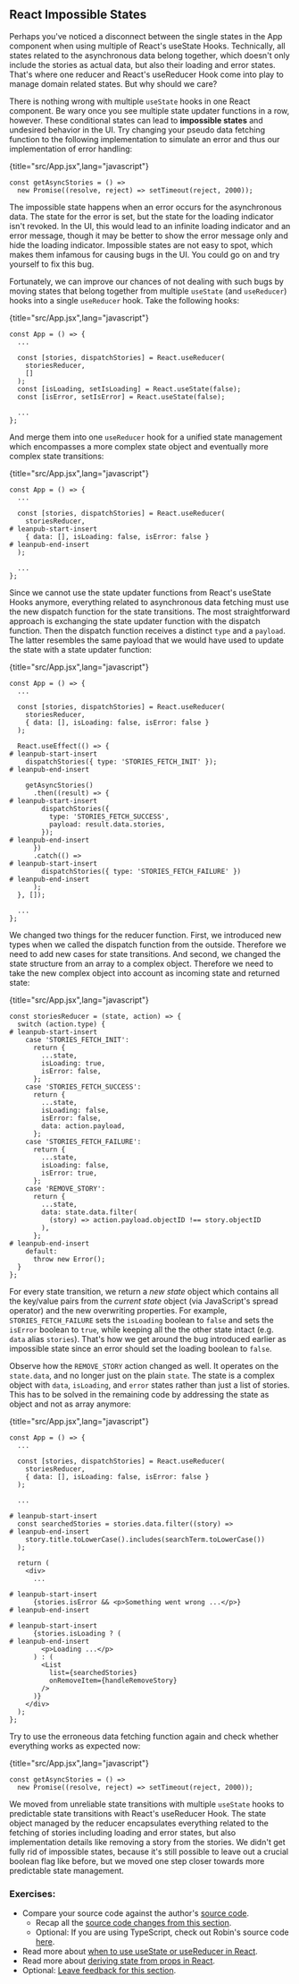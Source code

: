 ## React Impossible States

Perhaps you've noticed a disconnect between the single states in the App component when using multiple of React's useState Hooks. Technically, all states related to the asynchronous data belong together, which doesn't only include the stories as actual data, but also their loading and error states. That's where one reducer and React's useReducer Hook come into play to manage domain related states. But why should we care?

There is nothing wrong with multiple `useState` hooks in one React component. Be wary once you see multiple state updater functions in a row, however. These conditional states can lead to **impossible states** and undesired behavior in the UI. Try changing your pseudo data fetching function to the following implementation to simulate an error and thus our implementation of error handling:

{title="src/App.jsx",lang="javascript"}
~~~~~~~
const getAsyncStories = () =>
  new Promise((resolve, reject) => setTimeout(reject, 2000));
~~~~~~~

The impossible state happens when an error occurs for the asynchronous data. The state for the error is set, but the state for the loading indicator isn't revoked. In the UI, this would lead to an infinite loading indicator and an error message, though it may be better to show the error message only and hide the loading indicator. Impossible states are not easy to spot, which makes them infamous for causing bugs in the UI. You could go on and try yourself to fix this bug.

Fortunately, we can improve our chances of not dealing with such bugs by moving states that belong together from multiple `useState` (and `useReducer`) hooks into a single `useReducer` hook. Take the following hooks:

{title="src/App.jsx",lang="javascript"}
~~~~~~~
const App = () => {
  ...

  const [stories, dispatchStories] = React.useReducer(
    storiesReducer,
    []
  );
  const [isLoading, setIsLoading] = React.useState(false);
  const [isError, setIsError] = React.useState(false);

  ...
};
~~~~~~~

And merge them into one `useReducer` hook for a unified state management which encompasses a more complex state object and eventually more complex state transitions:

{title="src/App.jsx",lang="javascript"}
~~~~~~~
const App = () => {
  ...

  const [stories, dispatchStories] = React.useReducer(
    storiesReducer,
# leanpub-start-insert
    { data: [], isLoading: false, isError: false }
# leanpub-end-insert
  );

  ...
};
~~~~~~~

Since we cannot use the state updater functions from React's useState Hooks anymore, everything related to asynchronous data fetching must use the new dispatch function for the state transitions. The most straightforward approach is exchanging the state updater function with the dispatch function. Then the dispatch function receives a distinct `type` and a `payload`. The latter resembles the same payload that we would have used to update the state with a state updater function:

{title="src/App.jsx",lang="javascript"}
~~~~~~~
const App = () => {
  ...

  const [stories, dispatchStories] = React.useReducer(
    storiesReducer,
    { data: [], isLoading: false, isError: false }
  );

  React.useEffect(() => {
# leanpub-start-insert
    dispatchStories({ type: 'STORIES_FETCH_INIT' });
# leanpub-end-insert

    getAsyncStories()
      .then((result) => {
# leanpub-start-insert
        dispatchStories({
          type: 'STORIES_FETCH_SUCCESS',
          payload: result.data.stories,
        });
# leanpub-end-insert
      })
      .catch(() =>
# leanpub-start-insert
        dispatchStories({ type: 'STORIES_FETCH_FAILURE' })
# leanpub-end-insert
      );
  }, []);

  ...
};
~~~~~~~

We changed two things for the reducer function. First, we introduced new types when we called the dispatch function from the outside. Therefore we need to add new cases for state transitions. And second, we changed the state structure from an array to a complex object. Therefore we need to take the new complex object into account as incoming state and returned state:

{title="src/App.jsx",lang="javascript"}
~~~~~~~
const storiesReducer = (state, action) => {
  switch (action.type) {
# leanpub-start-insert
    case 'STORIES_FETCH_INIT':
      return {
        ...state,
        isLoading: true,
        isError: false,
      };
    case 'STORIES_FETCH_SUCCESS':
      return {
        ...state,
        isLoading: false,
        isError: false,
        data: action.payload,
      };
    case 'STORIES_FETCH_FAILURE':
      return {
        ...state,
        isLoading: false,
        isError: true,
      };
    case 'REMOVE_STORY':
      return {
        ...state,
        data: state.data.filter(
          (story) => action.payload.objectID !== story.objectID
        ),
      };
# leanpub-end-insert
    default:
      throw new Error();
  }
};
~~~~~~~

For every state transition, we return a *new state* object which contains all the key/value pairs from the *current state* object (via JavaScript's spread operator) and the new overwriting properties. For example, `STORIES_FETCH_FAILURE` sets the `isLoading` boolean to `false` and sets the `isError` boolean to `true`, while keeping all the the other state intact (e.g. `data` alias `stories`). That's how we get around the bug introduced earlier as impossible state since an error should set the loading boolean to `false`.

Observe how the `REMOVE_STORY` action changed as well. It operates on the `state.data`, and no longer just on the plain `state`. The state is a complex object with `data`, `isLoading`, and `error` states rather than just a list of stories. This has to be solved in the remaining code by addressing the state as object and not as array anymore:

{title="src/App.jsx",lang="javascript"}
~~~~~~~
const App = () => {
  ...

  const [stories, dispatchStories] = React.useReducer(
    storiesReducer,
    { data: [], isLoading: false, isError: false }
  );

  ...

# leanpub-start-insert
  const searchedStories = stories.data.filter((story) =>
# leanpub-end-insert
    story.title.toLowerCase().includes(searchTerm.toLowerCase())
  );

  return (
    <div>
      ...

# leanpub-start-insert
      {stories.isError && <p>Something went wrong ...</p>}
# leanpub-end-insert

# leanpub-start-insert
      {stories.isLoading ? (
# leanpub-end-insert
        <p>Loading ...</p>
      ) : (
        <List
          list={searchedStories}
          onRemoveItem={handleRemoveStory}
        />
      )}
    </div>
  );
};
~~~~~~~

Try to use the erroneous data fetching function again and check whether everything works as expected now:

{title="src/App.jsx",lang="javascript"}
~~~~~~~
const getAsyncStories = () =>
  new Promise((resolve, reject) => setTimeout(reject, 2000));
~~~~~~~

We moved from unreliable state transitions with multiple `useState` hooks to predictable state transitions with React's useReducer Hook. The state object managed by the reducer encapsulates everything related to the fetching of stories including loading and error states, but also implementation details like removing a story from the stories. We didn't get fully rid of impossible states, because it's still possible to leave out a crucial boolean flag like before, but we moved one step closer towards more predictable state management.

### Exercises:

* Compare your source code against the author's [source code](https://bit.ly/3R97YnT).
  * Recap all the [source code changes from this section](https://bit.ly/3xIh9oF).
  * Optional: If you are using TypeScript, check out Robin's source code [here](https://bit.ly/3Ceq83w).
* Read more about [when to use useState or useReducer in React](https://www.robinwieruch.de/react-usereducer-vs-usestate/).
* Read more about [deriving state from props in React](https://www.robinwieruch.de/react-derive-state-props/).
* Optional: [Leave feedback for this section](https://forms.gle/XWTJS65iu6WkiZMCA).